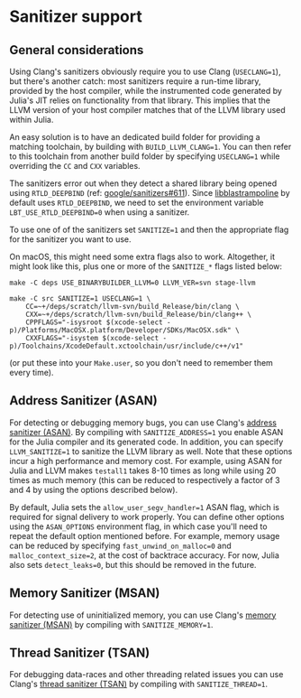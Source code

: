 # Sanitizer support

## General considerations

Using Clang's sanitizers obviously require you to use Clang (`USECLANG=1`), but there's another
catch: most sanitizers require a run-time library, provided by the host compiler, while the instrumented
code generated by Julia's JIT relies on functionality from that library. This implies that the
LLVM version of your host compiler matches that of the LLVM library used within Julia.

An easy solution is to have an dedicated build folder for providing a matching toolchain, by building
with `BUILD_LLVM_CLANG=1`. You can then refer to this toolchain from another build
folder by specifying `USECLANG=1` while overriding the `CC` and `CXX` variables.

The sanitizers error out when they detect a shared library being opened using `RTLD_DEEPBIND`
(ref: [google/sanitizers#611](https://github.com/google/sanitizers/issues/611)).
Since [libblastrampoline](https://github.com/staticfloat/libblastrampoline) by default
uses `RTLD_DEEPBIND`, we need to set the environment variable `LBT_USE_RTLD_DEEPBIND=0`
when using a sanitizer.

To use one of of the sanitizers set `SANITIZE=1` and then the appropriate flag for the sanitizer you
want to use.

On macOS, this might need some extra flags also to work. Altogether, it might
look like this, plus one or more of the `SANITIZE_*` flags listed below:

    make -C deps USE_BINARYBUILDER_LLVM=0 LLVM_VER=svn stage-llvm

    make -C src SANITIZE=1 USECLANG=1 \
        CC=~+/deps/scratch/llvm-svn/build_Release/bin/clang \
        CXX=~+/deps/scratch/llvm-svn/build_Release/bin/clang++ \
        CPPFLAGS="-isysroot $(xcode-select -p)/Platforms/MacOSX.platform/Developer/SDKs/MacOSX.sdk" \
        CXXFLAGS="-isystem $(xcode-select -p)/Toolchains/XcodeDefault.xctoolchain/usr/include/c++/v1"

(or put these into your `Make.user`, so you don't need to remember them every time).

## Address Sanitizer (ASAN)

For detecting or debugging memory bugs, you can use Clang's [address sanitizer (ASAN)](http://clang.llvm.org/docs/AddressSanitizer.html).
By compiling with `SANITIZE_ADDRESS=1` you enable ASAN for the Julia compiler and its generated code.
In addition, you can specify `LLVM_SANITIZE=1` to sanitize the LLVM library as well. Note that
these options incur a high performance and memory cost. For example, using ASAN for Julia and
LLVM makes `testall1` takes 8-10 times as long while using 20 times as much memory (this can be
reduced to respectively a factor of 3 and 4 by using the options described below).

By default, Julia sets the `allow_user_segv_handler=1` ASAN flag, which is required for signal
delivery to work properly. You can define other options using the `ASAN_OPTIONS` environment flag,
in which case you'll need to repeat the default option mentioned before. For example, memory usage
can be reduced by specifying `fast_unwind_on_malloc=0` and `malloc_context_size=2`, at the cost
of backtrace accuracy. For now, Julia also sets `detect_leaks=0`, but this should be removed in
the future.

## Memory Sanitizer (MSAN)

For detecting use of uninitialized memory, you can use Clang's [memory sanitizer (MSAN)](http://clang.llvm.org/docs/MemorySanitizer.html)
by compiling with `SANITIZE_MEMORY=1`.

## Thread Sanitizer (TSAN)

For debugging data-races and other threading related issues you can use Clang's [thread sanitizer (TSAN)](https://clang.llvm.org/docs/ThreadSanitizer.html)
by compiling with `SANITIZE_THREAD=1`.

